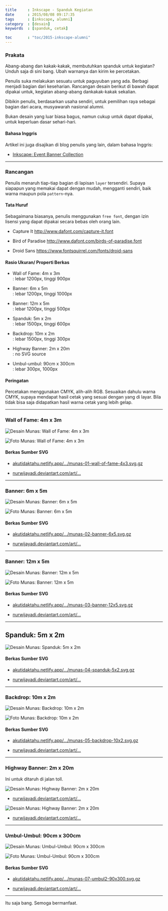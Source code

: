 ```yaml
---
title     : Inkscape - Spanduk Kegiatan
date      : 2015/08/08 09:17:35
tags      : [inkscape, alumni]
category  : [desain]
keywords  : [spanduk, cetak]

toc       : "toc/2015-inkscape-alumni"
---
```


### Prakata

Abang-abang dan kakak-kakak,
membutuhkan spanduk untuk kegiatan?
Unduh saja di sini bang.
Ubah warnanya dan kirim ke percetakan.

Penulis suka melakukan sesuatu untuk paguyuban yang ada.
Berbagi menjadi bagian dari keseharian.
Rancangan desain berikut di bawah dapat dipakai untuk,
kegiatan abang-abang dankakak-kakak sekalian.

Dibikin penulis, berdasarkan usaha sendiri,
untuk pemilihan raya sebagai bagian dari acara,
musyawarah nasional alumni.

Bukan desain yang luar biasa bagus,
namun cukup untuk dapat dipakai,
untuk keperluan dasar sehari-hari.

#### Bahasa Inggris

Artikel ini juga disajikan di blog penulis yang lain,
dalam bahasa Inggris:

* [Inkscape: Event Banner Collection][english-version]

-- -- --

### Rancangan

Penulis menaruh tiap-tiap bagian di lapisan `layer` tersendiri.
Supaya siapapun yang memakai dapat dengan mudah,
mengganti sendiri, baik warna maupun pola `pattern`-nya.

#### Tata Huruf

Sebagaimana biasanya, penulis menggunakan `free font`,
dengan izin lisensi yang dapat dipakai secara bebas oleh orang lain.

* Capture It <http://www.dafont.com/capture-it.font>

* Bird of Paradise <http://www.dafont.com/birds-of-paradise.font>

* Droid Sans <https://www.fontsquirrel.com/fonts/droid-sans>

#### Rasio Ukuran/ Properti Berkas

* Wall of Fame: 4m x 3m <br>: lebar 1200px, tinggi 900px

* Banner: 6m x 5m <br>: lebar 1200px, tinggi 1000px

* Banner: 12m x 5m <br>: lebar 1200px, tinggi 500px

* Spanduk: 5m x 2m <br>: lebar 1500px, tinggi 600px

* Backdrop: 10m x 2m <br>: lebar 1500px, tinggi 300px

* Highway Banner: 2m x 20m <br>: no SVG source

* Umbul-umbul: 90cm x 300cm <br>: lebar 300px, 1000px

#### Peringatan

Percetakan menggunakan CMYK, alih-alih RGB.
Sesuaikan dahulu warna CMYK,
supaya mendapat hasil cetak yang sesuai dengan yang di layar.
Bila tidak bisa saja didapatkan hasil warna cetak yang lebih gelap.

-- -- --

### Wall of Fame: 4m x 3m

![Desain Munas: Wall of Fame: 4m x 3m][image-wof]

![Foto Munas: Wall of Fame: 4m x 3m][photo-wof]

#### Berkas Sumber SVG

* [akutidaktahu.netlify.app/.../munas-01-wall-of-fame-4x3.svg.gz][dotfiles-wof]

* [nurwijayadi.deviantart.com/art/...][deviant-wof]

-- -- --

### Banner: 6m x 5m

![Desain Munas: Banner: 6m x 5m][image-banner-1]

![Foto Munas: Banner: 6m x 5m][photo-banner-1]

#### Berkas Sumber SVG

* [akutidaktahu.netlify.app/.../munas-02-banner-6x5.svg.gz][dotfiles-banner-1]

* [nurwijayadi.deviantart.com/art/...][deviant-banner-1]

-- -- --

### Banner: 12m x 5m

![Desain Munas: Banner: 12m x 5m][image-banner-2]

![Foto Munas: Banner: 12m x 5m][photo-banner-2]

#### Berkas Sumber SVG

* [akutidaktahu.netlify.app/.../munas-03-banner-12x5.svg.gz][dotfiles-banner-2]

* [nurwijayadi.deviantart.com/art/...][deviant-banner-2]

-- -- --

## Spanduk: 5m x 2m

![Desain Munas: Spanduk: 5m x 2m][image-spanduk]

#### Berkas Sumber SVG

* [akutidaktahu.netlify.app/.../munas-04-spanduk-5x2.svg.gz][dotfiles-spanduk]

* [nurwijayadi.deviantart.com/art/...][deviant-spanduk]

-- -- --

### Backdrop: 10m x 2m

![Desain Munas: Backdrop: 10m x 2m][image-backdrop]

![Foto Munas: Backdrop: 10m x 2m][photo-backdrop]

#### Berkas Sumber SVG

* [akutidaktahu.netlify.app/.../munas-05-backdrop-10x2.svg.gz][dotfiles-backdrop]

* [nurwijayadi.deviantart.com/art/...][deviant-backdrop]

-- -- --

### Highway Banner: 2m x 20m

Ini untuk ditaruh di jalan toll.

![Desain Munas: Highway Banner: 2m x 20m][image-highway-1]

* [nurwijayadi.deviantart.com/art/...][deviant-highway-1]

![Desain Munas: Highway Banner: 2m x 20m][image-highway-2]

* [nurwijayadi.deviantart.com/art/...][deviant-highway-2]

-- -- --

### Umbul-Umbul: 90cm x 300cm

![Desain Munas: Umbul-Umbul: 90cm x 300cm][image-umbul2]

![Foto Munas: Umbul-Umbul: 90cm x 300cm][photo-umbul2]

#### Berkas Sumber SVG

* [akutidaktahu.netlify.app/.../munas-07-umbul2-90x300.svg.gz][dotfiles-umbul2]

* [nurwijayadi.deviantart.com/art/...][deviant-umbul2]

-- -- --

Itu saja bang.
Semoga bermanfaat.

[//]: <> ( -- -- -- links below -- -- -- )

[english-version]:  https://epsi-rns.gitlab.io/design/inkscape/inkscape-event-banners/

[image-wof]:        /posts/desain/2015/08-munas/munas-01-wall-of-fame-4x3.png
[photo-wof]:        /posts/desain/2015/08-munas/munas-01-wall-of-fame-4x3-cetak.jpg
[dotfiles-wof]:     /posts/desain/2015/08-munas/munas-01-wall-of-fame-4x3.svg.gz
[deviant-wof]:      http://nurwijayadi.deviantart.com/art/Munas-Wall-of-Fame-4x3-645784790

[image-banner-1]:   /posts/desain/2015/08-munas/munas-02-banner-6x5.png
[photo-banner-1]:   /posts/desain/2015/08-munas/munas-02-banner-6x5-cetak.jpg
[dotfiles-banner-1]:/posts/desain/2015/08-munas/munas-02-banner-6x5.svg.gz
[deviant-banner-1]: http://nurwijayadi.deviantart.com/art/Munas-Banner-6x5-645785107

[image-banner-2]:   /posts/desain/2015/08-munas/munas-03-banner-12x5.png
[photo-banner-2]:   /posts/desain/2015/08-munas/munas-03-banner-12x5-cetak.jpg
[dotfiles-banner-2]:/posts/desain/2015/08-munas/munas-03-banner-12x5.svg.gz
[deviant-banner-2]: http://nurwijayadi.deviantart.com/art/Munas-Banner-12x5-645785262

[image-spanduk]:    /posts/desain/2015/08-munas/munas-04-spanduk-5x2.png
[dotfiles-spanduk]: /posts/desain/2015/08-munas/munas-04-spanduk-5x2.svg.gz
[deviant-spanduk]:  http://nurwijayadi.deviantart.com/art/Munas-Spanduk-5x2-645785418

[image-backdrop]:   /posts/desain/2015/08-munas/munas-05-backdrop-10x2.png
[photo-backdrop]:   /posts/desain/2015/08-munas/munas-05-backdrop-10x2-cetak.jpg
[dotfiles-backdrop]:/posts/desain/2015/08-munas/munas-05-backdrop-10x2.svg.gz
[deviant-backdrop]: http://nurwijayadi.deviantart.com/art/Munas-Backdrop-10x2-645785604

[image-highway-1]:  /posts/desain/2015/08-munas/munas-06-spanduk-2x20-11b.png
[deviant-highway-1]:http://nurwijayadi.deviantart.com/art/Munas-Spanduk-2x20-645785843

[image-highway-2]:  /posts/desain/2015/08-munas/munas-06-spanduk-2x20-12c.png
[deviant-highway-2]:http://nurwijayadi.deviantart.com/art/Munas-Spanduk-2x20-645785957

[image-umbul2]:     /posts/desain/2015/08-munas/munas-07-umbul2-90x300.png
[photo-umbul2]:     /posts/desain/2015/08-munas/munas-07-umbul2-90x300-cetak.jpg
[dotfiles-umbul2]:  /posts/desain/2015/08-munas/munas-07-umbul2-90x300.svg.gz
[deviant-umbul2]:   http://nurwijayadi.deviantart.com/art/Munas-Umbul-Umbul-90x300-645785733
